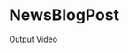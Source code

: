 # NewsBlogPost

<a href="https://imgur.com/D74f6KQ"> Output Video </a>
<blockquote class="imgur-embed-pub" lang="en" data-id="a/GUdP2oI" data-context="false" ><a href="//imgur.com/a/GUdP2oI"></a></blockquote><script async src="//s.imgur.com/min/embed.js" charset="utf-8"></script>
